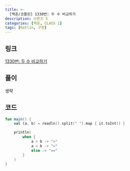 ```yaml
---
title: >-
  [백준/코틀린] 1330번: 두 수 비교하기
description: 브론즈 5
categories: [백준, CLASS 1]
tags: [Kotlin, 구현]
---
```


## 링크
[1330번: 두 수 비교하기](https://www.acmicpc.net/problem/1330)

## 풀이
생략

## 코드
```kotlin
fun main() {
    val (a, b) = readln().split(" ").map { it.toInt() }

    println(
        when {
            a > b -> ">"
            a < b -> "<"
            else -> "=="
        }
    )
}

```
